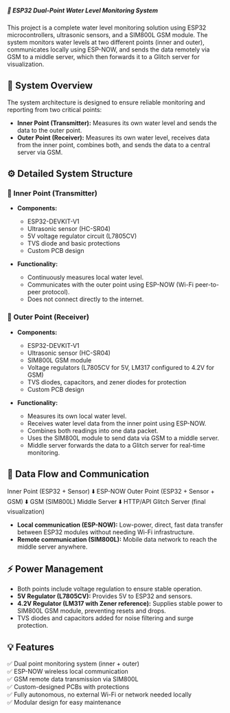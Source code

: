 
#####  🌊 ESP32 Dual-Point Water Level Monitoring System

This project is a complete water level monitoring solution using ESP32 microcontrollers, ultrasonic sensors, and a SIM800L GSM module. The system monitors water levels at two different points (inner and outer), communicates locally using ESP-NOW, and sends the data remotely via GSM to a middle server, which then forwards it to a Glitch server for visualization.

## 🚰 System Overview

The system architecture is designed to ensure reliable monitoring and reporting from two critical points:

- **Inner Point (Transmitter):** Measures its own water level and sends the data to the outer point.
- **Outer Point (Receiver):** Measures its own water level, receives data from the inner point, combines both, and sends the data to a central server via GSM.

## ⚙️ Detailed System Structure

### 📍 Inner Point (Transmitter)

- **Components:**
  - ESP32-DEVKIT-V1
  - Ultrasonic sensor (HC-SR04)
  - 5V voltage regulator circuit (L7805CV)
  - TVS diode and basic protections
  - Custom PCB design

- **Functionality:**
  - Continuously measures local water level.
  - Communicates with the outer point using ESP-NOW (Wi-Fi peer-to-peer protocol).
  - Does not connect directly to the internet.

### 📍 Outer Point (Receiver)

- **Components:**
  - ESP32-DEVKIT-V1
  - Ultrasonic sensor (HC-SR04)
  - SIM800L GSM module
  - Voltage regulators (L7805CV for 5V, LM317 configured to 4.2V for GSM)
  - TVS diodes, capacitors, and zener diodes for protection
  - Custom PCB design

- **Functionality:**
  - Measures its own local water level.
  - Receives water level data from the inner point using ESP-NOW.
  - Combines both readings into one data packet.
  - Uses the SIM800L module to send data via GSM to a middle server.
  - Middle server forwards the data to a Glitch server for real-time monitoring.

## 🔄 Data Flow and Communication

Inner Point (ESP32 + Sensor)
⬇️ ESP-NOW
Outer Point (ESP32 + Sensor + GSM)
⬇️ GSM (SIM800L)
Middle Server
⬇️ HTTP/API
Glitch Server (final visualization)

- **Local communication (ESP-NOW):** Low-power, direct, fast data transfer between ESP32 modules without needing Wi-Fi infrastructure.
- **Remote communication (SIM800L):** Mobile data network to reach the middle server anywhere.

## ⚡ Power Management

- Both points include voltage regulation to ensure stable operation.
- **5V Regulator (L7805CV):** Provides 5V to ESP32 and sensors.
- **4.2V Regulator (LM317 with Zener reference):** Supplies stable power to SIM800L GSM module, preventing resets and drops.
- TVS diodes and capacitors added for noise filtering and surge protection.

## 💡 Features

✅ Dual point monitoring system (inner + outer)  
✅ ESP-NOW wireless local communication  
✅ GSM remote data transmission via SIM800L  
✅ Custom-designed PCBs with protections  
✅ Fully autonomous, no external Wi-Fi or network needed locally  
✅ Modular design for easy maintenance
